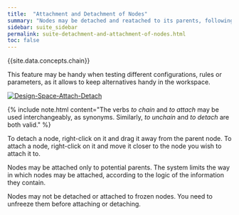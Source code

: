 ```yaml
---
title:  "Attachment and Detachment of Nodes"
summary: "Nodes may be detached and reatached to its parents, following the logic dictated by the system."
sidebar: suite_sidebar
permalink: suite-detachment-and-attachment-of-nodes.html
toc: false
---
```


{{site.data.concepts.chain}}

This feature may be handy when testing different configurations, rules or parameters, as it allows to keep alternatives handy in the workspace.

[![Design-Space-Attach-Detach](https://user-images.githubusercontent.com/13994516/63227849-6d7e9b80-c1eb-11e9-9a02-6f760f383751.gif)](https://user-images.githubusercontent.com/13994516/63227849-6d7e9b80-c1eb-11e9-9a02-6f760f383751.gif)

{% include note.html content="The verbs *to chain* and *to attach* may be used interchangeably, as synonyms. Similarly, *to unchain* and *to detach* are both valid." %}

To detach a node, right-click on it and drag it away from the parent node. To attach a node, right-click on it and move it closer to the node you wish to attach it to. 

Nodes may be attached only to potential parents. The system limits the way in which nodes may be attached, according to the logic of the information they contain.

Nodes may not be detached or attached to frozen nodes. You need to unfreeze them before attaching or detaching.